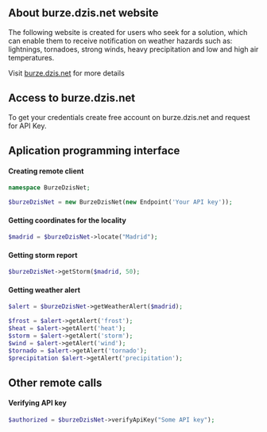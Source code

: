 ## About burze.dzis.net website

The following website is created for users who seek for a solution, which can enable them to receive notification on weather hazards such as: lightnings, tornadoes, strong winds, heavy precipitation and low and high air temperatures.

Visit [burze.dzis.net](http://www.burze.dzis.net) for more details

## Access to burze.dzis.net

To get your credentials create free account on burze.dzis.net and request for API Key.

## Aplication programming interface

#### Creating remote client

```php
namespace BurzeDzisNet;

$burzeDzisNet = new BurzeDzisNet(new Endpoint('Your API key'));
```

#### Getting coordinates for the locality

```php
$madrid = $burzeDzisNet->locate("Madrid");
```

#### Getting storm report

```php
$burzeDzisNet->getStorm($madrid, 50);
```

#### Getting weather alert
```php
$alert = $burzeDzisNet->getWeatherAlert($madrid);

$frost = $alert->getAlert('frost');
$heat = $alert->getAlert('heat');
$storm = $alert->getAlert('storm');
$wind = $alert->getAlert('wind');
$tornado = $alert->getAlert('tornado');
$precipitation $alert->getAlert('precipitation');
```

## Other remote calls

#### Verifying API key

```php
$authorized = $burzeDzisNet->verifyApiKey("Some API key");
```

